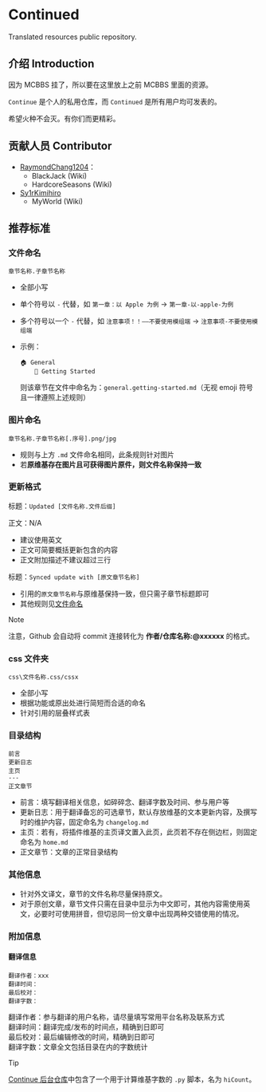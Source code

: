 # Continued
Translated resources public repository.

## 介绍 Introduction

因为 MCBBS 挂了，所以要在这里放上之前 MCBBS 里面的资源。

`Continue` 是个人的私用仓库，而 `Continued` 是所有用户均可发表的。

希望火种不会灭。有你们而更精彩。

## 贡献人员 Contributor

* [RaymondChang1204](https://github.com/RaymondChang1204)：
  * BlackJack (Wiki)
  * HardcoreSeasons (Wiki)
* [Sy1rKimihiro](https://github.com/Sy1rKimihiro)
  * MyWorld (Wiki)

## 推荐标准

### 文件命名

`章节名称.子章节名称`

* 全部小写
* 单个符号以 `-` 代替，如 `第一章：以 Apple 为例` -> `第一章-以-apple-为例`
* 多个符号以一个 `-` 代替，如 `注意事项！！——不要使用模组端` -> `注意事项-不要使用模组端`

* 示例：
  ```
  🏠 General
      🔌 Getting Started
  ```
  则该章节在文件中命名为：`general.getting-started.md`（无视 emoji 符号且一律遵照上述规则）

### 图片命名

`章节名称.子章节名称[.序号].png/jpg`

* 规则与上方 `.md` 文件命名相同，此条规则针对图片
* 若**原维基存在图片且可获得图片原件，则文件名称保持一致**

### 更新格式

标题：`Updated [文件名称.文件后缀]`

正文：N/A

* 建议使用英文
* 正文可简要概括更新包含的内容
* 正文附加描述不建议超过三行

标题：`Synced update with [原文章节名称]`

* 引用的`原文章节名称`与原维基保持一致，但只需子章节标题即可
* 其他规则见[文件命名](#文件命名)

> [!NOTE]
> 注意，Github 会自动将 commit 连接转化为 **作者/仓库名称:@xxxxxx** 的格式。

### css 文件夹

`css\文件名称.css/cssx`

* 全部小写
* 根据功能或原出处进行简短而合适的命名
* 针对引用的层叠样式表

### 目录结构

```
前言
更新日志
主页
---
正文章节
```

* 前言：填写翻译相关信息，如碎碎念、翻译字数及时间、参与用户等
* 更新日志：用于翻译备忘的可选章节，默认存放维基的文本更新内容，及撰写时的维护内容，固定命名为 `changelog.md`
* 主页：若有，将插件维基的主页译文置入此页，此页若不存在侧边栏，则固定命名为 `home.md`
* 正文章节：文章的正常目录结构

### 其他信息

* 针对外文译文，章节的文件名称尽量保持原文。
* 对于原创文章，章节文件只需在目录中显示为中文即可，其他内容需使用英文，必要时可使用拼音，但切忌同一份文章中出现两种交错使用的情况。

### 附加信息

#### 翻译信息

```
翻译作者：xxx
翻译时间：
最后校对：
翻译字数：
```

翻译作者：参与翻译的用户名称，请尽量填写常用平台名称及联系方式    
翻译时间：翻译完成/发布的时间点，精确到日即可    
最后校对：最后编辑修改的时间，精确到日即可    
翻译字数：文章全文包括目录在内的字数统计    

> [!TIP]
> [Continue 后台仓库](https://www.github.com/SnowCutieOwO/snowcutieowo.github.io)中包含了一个用于计算维基字数的 `.py` 脚本，名为 `hiCount`。
